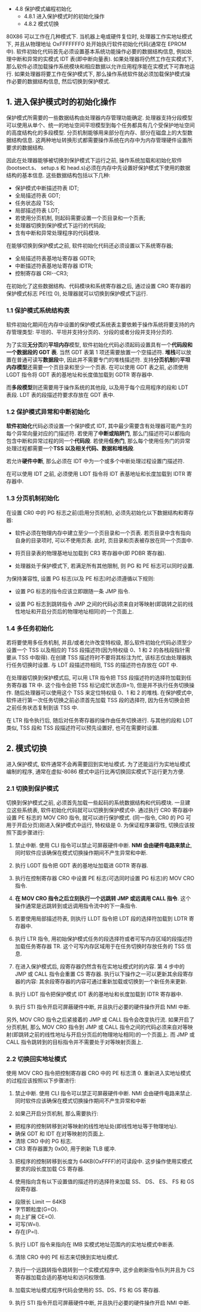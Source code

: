- 4.8 保护模式编程初始化
    - 4.8.1 进入保护模式时的初始化操作
    - 4.8.2 模式切换

80X86 可以工作在几种模式下. 当机器上电或硬件复位时, 处理器工作实地址模式下, 并且从物理地址 OxFFFFFFF0 处开始执行软件初始化代码(通常在 EPROM 中). 软件初始化代码首先必须设置基本系统功能操作必要的数据结构信息, 例如处理中断和异常的实模式 IDT 表(即中断向量表). 如果处理器将仍然工作在实模式下, 那么软件必须加载操作系统模块和相应数据以允许应用程序能在实模式下可靠地运行. 如果处理器将要工作在保护模式下, 那么操作系统软件就必须加载保护模式操作必要的数据结构信息, 然后切换到保护模式.

## 1. 进入保护模式时的初始化操作

保护模式所需要的一些数据结构由处理器内存管理功能确定. 处理器支持分段模型可以使用从单个、统一的地址空间平坦模型到每个任务都具有几个受保护地址空间的高度结构化的多段模型. 分页机制能够用来部分在内存、部分在磁盘上的大型数据结构信息. 这两种地址转换形式都需要操作系统在内存中为内存管理硬件设置所要求的数据结构.

因此在处理器能够被切换到保护模式下运行之前, 操作系统加载和初始化软件(bootsect.s、 setup.s 和 head.s)必须在内存中先设置好保护模式下使用的数据结构的基本信息. 这些数据结构包括以下几种:

- 保护模式中断描述符表 IDT;
- 全局描述符表 GDT;
- 任务状态段 TSS;
- 局部描述符表 LDT;
- 若使用分页机制, 则起码需要设置一个页目录和一个页表;
- 处理器切换到保护模式下运行的代码段;
- 含有中断和异常处理程序的代码模块.

在能够切换到保护模式之前, 软件初始化代码还必须设置以下系统寄存器;

- 全局描述符表基地址寄存器 GDTR;
- 中断描述符表基地址寄存器 IDTR;
- 控制寄存器 CRI--CR3;

在初始化了这些数据结构、代码模块和系统寄存器之后, 通过设置 CRO 寄存器的保护模式标志 PE(位 0), 处理器就可以切换到保护模式下运行.

### 1.1 保护模式系统结构表

软件初始化期间在内存中设置的保护模式系统表主要依赖于操作系统将要支持的内存管理类型: 平坦的、平坦并支持分页的、分段的或者分段并支持分页的.

为了实现**无分页**的**平坦内存**模型, 软件初始化代码必须起码设置具有一个**代码段和一个数据段的 GDT 表**. 当然 GDT 表第 1 项还需要放置一个空描述符. **堆栈**可以放置在普通可读写**数据段**中, 因此并不需要专门的堆栈描述符. 支持**分页机制**的**平坦内存模型**还需要一个页目录和至少一个页表. 在可以使用 GDT 表之前, 必须使用 LGDT 指令将 GDT 表的基地址和长度值加载到 GDTR 寄存器中.

而**多段模型**则还需要用于操作系统的其他段, 以及用于每个应用程序的段和 LDT 表段. LDT 表的段描述符要求存放在 GDT 表中.

### 1.2 保护模式异常和中断初始化

**软件初始化**代码必须设置一个保护模式 IDT, 其中最少需要含有处理器可能产生的每个异常向量对应的门描述符. 若使用了**中断或陷阱门**, 那么门描述符可以都指向包含中断和异常过程的同一个**代码段**. 若使用**任务门**, 那么每个使用任务门的异常处理过程都需要一个**TSS 以及相关代码、数据和堆栈段**.

若允许**硬件中断**, 那么必须在 IDT 中为一个或多个中断处理过程设置门描述符.

在可以使用 IDT 之前, 必须使用 LIDT 指令将 IDT 表基地址和长度加载到 IDTR 寄存器中.

### 1.3 分页机制初始化

在设置 CR0 中的 PG 标志之前(启用分页机制), 必须先初始化以下数据结构和寄存器:

- 软件必须在物理内存中建立至少一个页目录和一个页表. 若页目录中含有指向自身的目录项时, 可以不使用页表. 此时, 页目录和页表被存放在同一个页面中.

- 将页目录表的物理基地址加载到 CR3 寄存器中(即 PDBR 寄存器).

- 处理器处于保护模式下, 若满足所有其他限制, 则 PG 和 PE 标志可以同时设置.

为保持兼容性, 设置 PG 标志(以及 PE 标志)时必须遵循以下规则:

- 设置 PG 标志的指令应该立即跟随一条 JMP 指令.

- 设置 PG 标志到跳转指令 JMP 之间的代码必须来自对等映射(即跳转之前的线性地址和开启分页后的物理地址相同)的一个页面上.

### 1.4 多任务初始化

若将要使用多任务机制, 并且/或者允许改变特权级, 那么软件初始化代码必须至少设置一个 TSS 以及相应的 TSS 段描述符(因为特权级 0、1 和 2 的各栈段指针需要从 TSS 中取得). 在创建 TSS 描述符时不要将其标注为忙, 该标志仅由处理器执行任务切换时设置. 与 LDT 段描述符相同, TSS 的描述符也存放在 GDT 中.

在处理器切换到保护模式后, 可以用 LTR 指令把 TSS 段描述符的选择符加载到任务寄存器 TR 中. 这个指令会把 TSS 标记成忙状态(B=1), 但是并不执行任务切换操作. 随后处理器可以使用这个 TSS 来定位特权级 0、1 和 2 的堆栈. 在保护模式中, 软件进行第一次任务切换之前必须首先加载 TSS 段的选择符, 因为任务切换会把之前任务状态复制到该 TSS 中.

在 LTR 指令执行后, 随后对任务寄存器的操作由任务切换进行. 与其他的段和 LDT 类似, TSS 段和 TSS 段描述符可以预先设置好, 也可在需要时设置.

## 2. 模式切换

进入保护模式, 软件通常不会再需要回到实地址模式. 为了还能运行为实地址模式编制的程序, 通常在虚拟-8086 模式中运行比再切换回实模式下运行更为方便.

### 2.1 切换到保护模式

切换到保护模式之前, 必须首先加载一些起码的系统数据结构和代码模块. 一旦建立这些系统表, 软件初始化代码就可以切换到保护模式中. 通过执行 CR0 寄存器中设置 PE 标志的 MOV CR0 指令, 就可以进行保护模式. (同一指令, CR0 的 PG 可用于开启分页)刚进入保护模式中运行, 特权级是 0. 为保证程序兼容性, 切换应该按照下面步骤进行:

1. 禁止中断. 使用 CLI 指令可以禁止可屏蔽硬件中断.  **NMI 会由硬件电路来禁止**, 同时软件应该确保在模式切换操作期间不产生异常和中断.

2. 执行 LGDT 指令把 GDT 表的基地址加载进 GDTR 寄存器.

3. 执行在控制寄存器 CRO 中设置 PE 标志(可选同时设置 PG 标志)的 MOV CRO 指令.

4. **在 MOV CRO 指令之后立刻执行一个远跳转 JMP 或远调用 CALL 指令**. 这个操作通常是远跳转到或远调用指令流中的下一条指令.

5. 若要使用局部描述符表, 则执行 LLDT 指令把 LDT 段的选择符加载到 LDTR 寄存器中.

6. 执行 LTR 指令, 用初始保护模式任务的段选择符或者可写内存区域的段描述符加载任务寄存器 TR. 这个可写内存区域用于在任务切换时存放任务的 TSS 信息.

7. 在进入保护模式后, 段寄存器仍然含有在实地址模式时的内容. 第 4 步中的 JMP 或 CALL 指令会重置 CS 寄存器. 执行以下操作之一可以更新其余段寄存器的内容: 其余段寄存器的内容可通过重新加载或切换到一个新任务来更新.

8. 执行 LIDT 指令把保护模式 IDT 表的基地址和长度加载到 IDTR 寄存器中.

9. 执行 STI 指令开启可屏蔽硬件中断, 并且执行必要的硬件操作开启 NMI 中断.

另外,  MOV CRO 指令之后紧接着的 JMP 或 CALL 指令会改变执行流. 如果开启了分页机制, 那么 MOV CRO 指令到 JMP 或 CALL 指令之间的代码必须来自对等映射(即跳转之前的线性地址与开启分页后的物理地址相同)的一个页面上. 而 JMP 或 CALL 指令跳转到的目标指令并不需要处于对等映射页面上.

### 2.2 切换回实地址模式

使用 MOV CRO 指令把控制寄存器 CRO 中的 PE 标志清 0. 重新进入实地址模式的过程应该按照以下步骤进行:

1. 禁止中断. 使用 CLI 指令可以禁正可屏蔽硬件中断.  NMI 会由硬件电路来禁止. 同时软件应该确保在模式切换操作期间不产生异常和中断

2. 如果己开启分页机制, 那么需要执行:

- 把程序的控制转移到对等映射的线性地址处(即线性地址等于物理地址).
- 确保 GDT 和 IDT 在对等映射的页面上.
- 清除 CRO 中的 PG 标志.
- CR3 寄存器置为 0x00, 用于刷新 TLB 缓冲.

3. 把程序的控制转移到长度为 64KB(OxFFFF)的可读段中. 这步操作使用实模式要求的段长度加载 CS 寄存器.

4. 使用指向含有以下设置值的描述符的选择符来加载 SS、 DS、 ES、 FS 和 GS 段寄存器.

- 段限长 Limit 一 64KB
- 字节颗粒度(G=O).
- 向上扩展 CE=O).
- 可写(W=l).
- 存在(P=l).

5. 执行 LIDT 指令来指向在 IMB 实模式地址范围内的实地址模式中断表.

6. 清除 CRO 中的 PE 标志来切换到实地址模式.

7. 执行一个远跳转指令跳转到一个实模式程序中, 这步会刷新指令队列并且为 CS 寄存器加载合适的基地址和访问权限值.

8. 加载实地址模式程序代码会使用的 SS、DS、FS 和 GS 寄存器.

9. 执行 STI 指令开启可屏蔽硬件中断, 并且执行必要的硬件操作开启 NMI 中断.